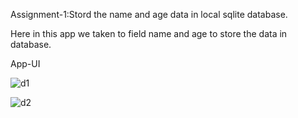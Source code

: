 Assignment-1:Stord the name and age data in local sqlite database.


Here in this app we taken to field name and age to store the data in database.


App-UI


![d1](https://github.com/user-attachments/assets/9fb69ec6-323c-4f46-b671-50328ed95a4b)


![d2](https://github.com/user-attachments/assets/dcbb88a9-2b95-4828-bc9a-d5e5090fdb0f)

